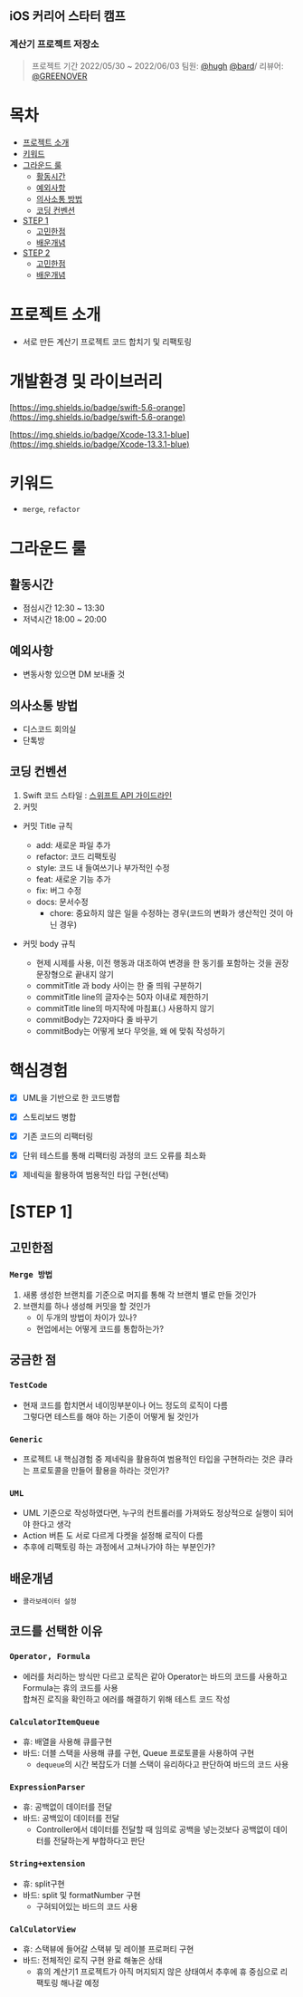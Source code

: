 ## iOS 커리어 스타터 캠프

### 계산기 프로젝트 저장소

> 프로젝트 기간 2022/05/30 ~ 2022/06/03
팀원: [@hugh](https://github.com/Hugh-github) [@bard](https://github.com/bar-d)/ 리뷰어: [@GREENOVER](https://github.com/GREENOVER)
> 

# 목차

- [프로젝트 소개](#프로젝트-소개)
- [키워드](#키워드)
- [그라운드 룰](#그라운드-룰)
    - [활동시간](#활동시간)
    - [예외사항](#예외사항)
    - [의사소통 방법](#의사소통-방법)
    - [코딩 컨벤션](#코딩-컨벤션)
- [STEP 1](#STEP-1)
    - [고민한점](#고민한점)
    - [배운개념](배운개념)
- [STEP 2](#STEP-2)
    - [고민한점](#고민한점)
    - [배운개념](배운개념)

# 프로젝트 소개

- 서로 만든 계산기 프로젝트 코드 합치기 및 리팩토링

# 개발환경 및 라이브러리

[https://img.shields.io/badge/swift-5.6-orange](https://img.shields.io/badge/swift-5.6-orange)

[https://img.shields.io/badge/Xcode-13.3.1-blue](https://img.shields.io/badge/Xcode-13.3.1-blue)

# 키워드

- `merge`, `refactor`


# 그라운드 룰
## 활동시간


+ 점심시간 12:30 ~ 13:30
+ 저녁시간 18:00 ~ 20:00

## 예외사항
- 변동사항 있으면 DM 보내줄 것

## 의사소통 방법
+ 디스코드 회의실
+ 단톡방


## 코딩 컨벤션

1. Swift 코드 스타일 : [스위프트 API 가이드라인](https://gist.github.com/godrm/d07ae33973bf71c5324058406dfe42dd) 
2. 커밋 
+ 커밋 Title 규칙

	+ add: 새로운 파일 추가
	+ refactor: 코드 리팩토링
	+ style: 코드 내 들여쓰기나 부가적인 수정
	+ feat: 새로운 기능 추가
	+ fix: 버그 수정
	+ docs: 문서수정
        + chore: 중요하지 않은 일을 수정하는 경우(코드의 변화가 생산적인 것이 아닌 경우)
+ 커밋 body 규칙

	+ 현제 시제를 사용, 이전 행동과 대조하여 변경을 한 동기를 포함하는 것을 권장 문장형으로 끝내지 않기
	+ commitTitle 과 body 사이는 한 줄 띄워 구분하기
	+ commitTitle line의 글자수는 50자 이내로 제한하기
	+ commitTitle line의 마지작에 마침표(.) 사용하지 않기
	+ commitBody는 72자마다 줄 바꾸기
	+ commitBody는 어떻게 보다 무엇을, 왜 에 맞춰 작성하기

# 핵심경험

- [x]  UML을 기반으로 한 코드병합
- [x]  스토리보드 병합
- [x]  기존 코드의 리팩터링
- [x]  단위 테스트를 통해 리팩터링 과정의 코드 오류를 최소화
- [x]  제네릭을 활용하여 범용적인 타입 구현(선택)



# [STEP 1]

## 고민한점

### `Merge 방법`
1. 새롱 생성한 브랜치를 기준으로 머지를 통해 각 브랜치 별로 만들 것인가
2. 브랜치를 하나 생성해 커밋을 할 것인가
	- 이 두개의 방법이 차이가 있나?
	- 현업에서는 어떻게 코드를 통합하는가?


## 궁금한 점

### `TestCode`

- 현재 코드를 합치면서 네이밍부분이나 어느 정도의 로직이 다름  
그렇다면 테스트를 해야 하는 기준이 어떻게 될 것인가


### `Generic`
- 프로젝트 내 핵심경험 중 제네릭을 활용하여 범용적인 타입을 구현하라는 것은 큐라는 프로토콜을 만들어 활용을 하라는 것인가?

### `UML`
- UML 기준으로 작성하였다면, 누구의 컨트롤러를 가져와도 정상적으로 실행이 되어야 한다고 생각
- Action 버튼 도 서로 다르게 다켓을 설정해 로직이 다름
- 추후에 리팩토링 하는 과정에서 고쳐나가야 하는 부분인가?




## 배운개념
- `콜라보레이터 설정`

## 코드를 선택한 이유
### `Operator, Formula`
- 에러를 처리하는 방식만 다르고 로직은 같아 Operator는 바드의 코드를 사용하고 Formula는 휴의 코드를 사용  
	합쳐진 로직을 확인하고 에러를 해결하기 위해 테스트 코드 작성
### `CalculatorItemQueue`
- 휴: 배열을 사용해 큐를구현
- 바드: 더블 스택을 사용해 큐를 구현, Queue 프로토콜을 사용하여 구현
	- `dequeue`의 시간 복잡도가 더블 스택이 유리하다고 판단하여 바드의 코드 사용

### `ExpressionParser`
- 휴: 공백없이 데이터를 전달
- 바드: 공백있이 데이터를 전달
	- Controller에서 데이터를 전달할 때 임의로 공백을 넣는것보다 공백없이 데이터를 전달하는게 부합하다고 판단

### `String+extension`
- 휴: split구현
- 바드: split 및 formatNumber 구현
	- 구혀되어있는 바드의 코드 사용

### `CalCulatorView`

- 휴: 스택뷰에 들어갈 스택뷰 및 레이블 프로퍼티 구현
- 바드: 전체적인 로직 구현 완료 해놓은 상태
	- 휴의 계산기1 프로젝트가 아직 머지되지 않은 상태여서 추후에 휴 중심으로 리팩토링 해나갈 예정


